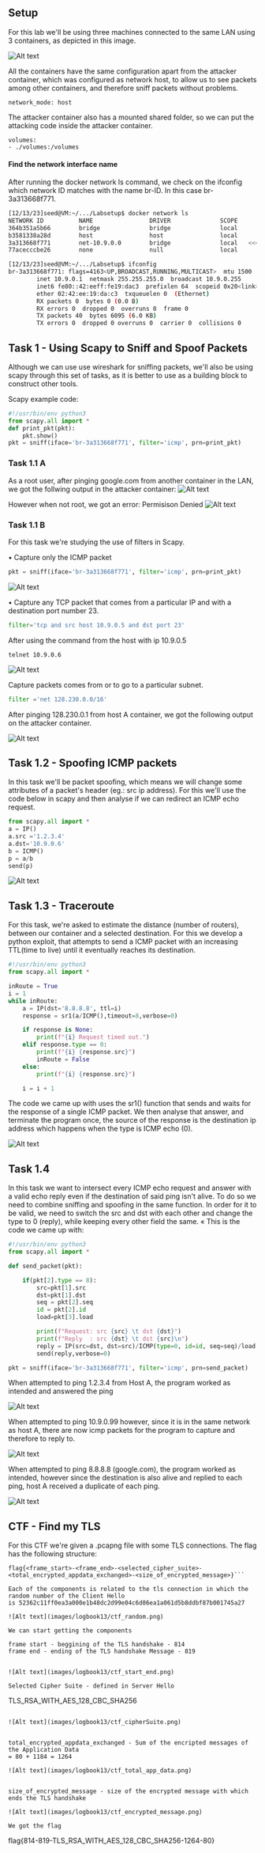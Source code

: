## Setup 
For this lab we'll be using three machines connected to the same LAN using 3 containers, as depicted in this image.

![Alt text](images/logbook13/setup.png)

All the containers have the same configuration apart from the attacker container, which was configured as network host, to allow us to see packets among other containers, and therefore sniff packets without problems.

```
network_mode: host
```

The attacker container also has a mounted shared folder, so we can put the attacking code inside the attacker container.
```
volumes:
- ./volumes:/volumes
```

#### Find the network interface name

After running the docker network ls command, we check on the ifconfig which network ID matches with the name br-ID.
In this case br-3a313668f771.

```bash
[12/13/23]seed@VM:~/.../Labsetup$ docker network ls
NETWORK ID          NAME                DRIVER              SCOPE
364b351a5b66        bridge              bridge              local
b3581338a28d        host                host                local
3a313668f771        net-10.9.0.0        bridge              local   <<<<<<<<
77acecccbe26        none                null                local

[12/13/23]seed@VM:~/.../Labsetup$ ifconfig
br-3a313668f771: flags=4163<UP,BROADCAST,RUNNING,MULTICAST>  mtu 1500
        inet 10.9.0.1  netmask 255.255.255.0  broadcast 10.9.0.255
        inet6 fe80::42:eeff:fe19:dac3  prefixlen 64  scopeid 0x20<link>
        ether 02:42:ee:19:da:c3  txqueuelen 0  (Ethernet)
        RX packets 0  bytes 0 (0.0 B)
        RX errors 0  dropped 0  overruns 0  frame 0
        TX packets 40  bytes 6095 (6.0 KB)
        TX errors 0  dropped 0 overruns 0  carrier 0  collisions 0
```

## Task 1 -  Using Scapy to Sniff and Spoof Packets

Although we can use use wireshark for sniffing packets, we'll also be using scapy through this set of tasks, as it is better to use as a building block to construct other tools.

Scapy example code:
```py
#!/usr/bin/env python3
from scapy.all import *
def print_pkt(pkt):
    pkt.show()
pkt = sniff(iface='br-3a313668f771', filter='icmp', prn=print_pkt)
```

### Task 1.1 A

As a root user, after pinging google.com from another container in the LAN, we got the follwing output in the attacker container:
![Alt text](images/logbook13/Task1.1-sudoPackets.png)

However when not root, we got an error: Permisison Denied
![Alt text](images/logbook13/Task1.1-seedPackets.png)

### Task 1.1 B

For this task we're studying the use of filters in Scapy.

• Capture only the ICMP packet


```py
pkt = sniff(iface='br-3a313668f771', filter='icmp', prn=print_pkt)
```

![Alt text](images/logbook13/Task1.1-sudoPackets.png)


• Capture any TCP packet that comes from a particular IP and with a destination port number 23.

```py
filter='tcp and src host 10.9.0.5 and dst port 23'
```
After using the command from the host with ip 10.9.0.5
```
telnet 10.9.0.6
```

![Alt text](images/logbook13/Task1.1-filter2.png)


Capture packets comes from or to go to a particular subnet.

```py
filter ='net 128.230.0.0/16'
```
After pinging 128.230.0.1 from host A container, we got the following output on the attacker container.

![Alt text](images/logbook13/Task1.1B-filter3.png)



## Task 1.2 - Spoofing ICMP packets

In this task we'll be packet spoofing, which means we will change some attributes of a packet's header (eg.: src ip address).
For this we'll use the code below in scapy and then analyse if we can redirect an ICMP echo request.

```py
from scapy.all import *
a = IP()
a.src ='1.2.3.4'
a.dst='10.9.0.6'
b = ICMP() 
p = a/b 
send(p) 
```

![Alt text](images/logbook13/Task1.2.png)

## Task 1.3 - Traceroute

For this task, we're asked to estimate the distance (number of routers), between our container and a selected destination.
For this we develop a python exploit, that attempts to send a ICMP packet with an increasing TTL(time to live) until it eventually reaches its destination.

```py
#!/usr/bin/env python3
from scapy.all import *

inRoute = True
i = 1
while inRoute:
	a = IP(dst='8.8.8.8', ttl=i)
	response = sr1(a/ICMP(),timeout=8,verbose=0)

	if response is None:
		print(f"{i} Request timed out.")
	elif response.type == 0:
		print(f"{i} {response.src}")
		inRoute = False
	else:
		print(f"{i} {response.src}")

	i = i + 1
```

The code we came up with uses the sr1() function that sends and waits for the response of a single ICMP packet.
We then analyse that answer, and terminate the program once, the source of the response is the destination ip address which happens when the type is ICMP echo (0).

![Alt text](images/logbook13/Task1.3.png)

## Task 1.4

In this task we want to intersect every ICMP echo request and answer with a valid echo reply even if the destination of said ping isn't alive.
To do so we need to combine sniffing and spoofing in the same function.
In order for it to be valid, we need to switch the src and dst with each other and change the type to 0 (reply), while keeping every other field the same. «
This is the code we came up with:

```py
#!/usr/bin/env python3
from scapy.all import *

def send_packet(pkt):

	if(pkt[2].type == 8):
		src=pkt[1].src
		dst=pkt[1].dst
		seq = pkt[2].seq
		id = pkt[2].id
		load=pkt[3].load

		print(f"Request: src {src} \t dst {dst}")
		print(f"Reply  : src {dst} \t dst {src}\n")
		reply = IP(src=dst, dst=src)/ICMP(type=0, id=id, seq=seq)/load
		send(reply,verbose=0)

pkt = sniff(iface='br-3a313668f771', filter='icmp', prn=send_packet)
```

When attempted to ping 1.2.3.4 from Host A, the program worked as intended and answered the ping

![Alt text](images/logbook13/task1.4-(1.2.3.4).png)


When attempted to ping 10.9.0.99 however, since it is in the same network as host A, there are now icmp packets for the program to capture and therefore to reply to.

![Alt text](images/logbook13/task1.4-(10.9.0.99).png)


When attempted to ping 8.8.8.8 (google.com), the program worked as intended, however since the destination is also alive and replied to each ping, host A received a duplicate of each ping.

![Alt text](images/logbook13/task1.4-(8.8.8.8).png)


## CTF - Find my TLS

For this CTF we're given a .pcapng file with some TLS connections.
The flag has the following structure:
```
flag{<frame_start>-<frame_end>-<selected_cipher_suite>-<total_encrypted_appdata_exchanged>-<size_of_encrypted_message>}```

Each of the components is related to the tls connection in which the random number of the Client Hello
is 52362c11ff0ea3a000e1b48dc2d99e04c6d06ea1a061d5b8ddbf87b001745a27

![Alt text](images/logbook13/ctf_random.png)

We can start getting the components

frame start - beggining of the TLS handshake - 814
frame end - ending of the TLS handshake Message - 819


![Alt text](images/logbook13/ctf_start_end.png)

Selected Cipher Suite - defined in Server Hello

```
TLS_RSA_WITH_AES_128_CBC_SHA256
```

![Alt text](images/logbook13/ctf_cipherSuite.png)


total_encrypted_appdata_exchanged - Sum of the encripted messages of the Application Data
= 80 + 1184 = 1264

![Alt text](images/logbook13/ctf_total_app_data.png)


size_of_encrypted_message - size of the encrypted message with which ends the TLS handshake

![Alt text](images/logbook13/ctf_encrypted_message.png)

We got the flag

```
flag{814-819-TLS_RSA_WITH_AES_128_CBC_SHA256-1264-80}
```
